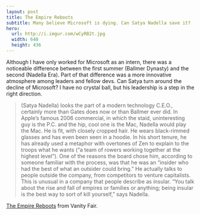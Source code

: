 ```yaml
---
layout: post
title: The Empire Reboots
subtitle: Many believe Microsoft is dying. Can Satya Nadella save it?
hero:
  url: http://i.imgur.com/wCyRB2t.jpg
  width: 640
  height: 436
---
```

Although I have only worked for Microsoft as an intern, there was a noticeable difference between the first summer (Ballmer Dynasty) and the second (Nadella Era). Part of that difference was a more innovative atmosphere among leaders and fellow devs. Can Satya turn around the decline of Microsoft? I have no crystal ball, but his leadership is a step in the right direction.

>(Satya Nadella) looks the part of a modern technology C.E.O., certainly more than Gates does now or than Ballmer ever did. In Apple’s famous 2006 commercial, in which the staid, uninteresting guy is the P.C. and the hip, cool one is the Mac, Nadella would play the Mac. He is fit, with closely cropped hair. He wears black-rimmed glasses and has even been seen in a hoodie. In his short tenure, he has already used a metaphor with overtones of Zen to explain to the troops what he wants (“a team of rowers working together at the highest level”). One of the reasons the board chose him, according to someone familiar with the process, was that he was an “insider who had the best of what an outsider could bring.” He actually talks to people outside the company, from competitors to venture capitalists. This is unusual in a company that people describe as insular. “You talk about the rise and fall of empires or families or anything; being insular is the best way to sort of kill yourself,” says Nadella.

[The Empire Reboots](http://www.vanityfair.com/business/2014/11/satya-nadella-bill-gates-steve-ballmer-microsoft) from Vanity Fair.
